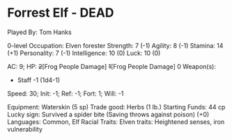 Forrest Elf - DEAD
==================

Played By: Tom Hanks

0-level Occupation: Elven forester
Strength: 7 (-1)
Agility: 8 (-1)
Stamina: 14 (+1)
Personality: 7 (-1)
Intelligence: 10 (0)
Luck: 10 (0)

AC: 9; HP: ~~2~~[Frog People Damage] ~~1~~[Frog People Damage] 0
Weapon(s):
- Staff -1 (1d4-1)

Speed: 30; Init: -1; Ref: -1; Fort: 1; Will: -1

Equipment: Waterskin (5 sp)
Trade good: Herbs (1 lb.)
Starting Funds: 44 cp
Lucky sign: Survived a spider bite (Saving throws against poison) (+0)
Languages: Common, Elf
Racial Traits: Elven traits: Heightened senses, iron vulnerability